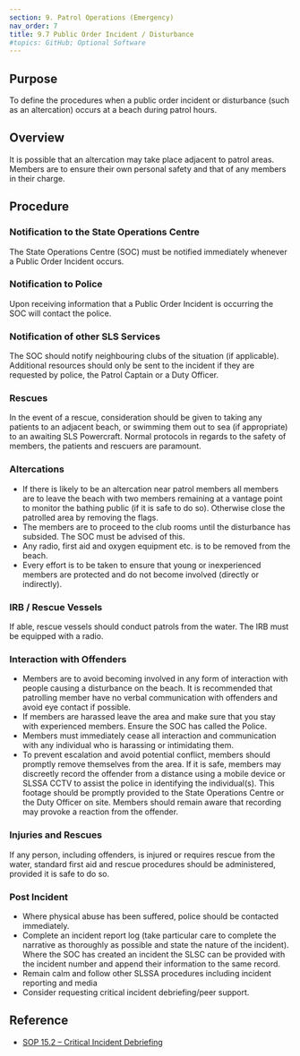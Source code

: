 ```yaml
---
section: 9. Patrol Operations (Emergency)
nav_order: 7
title: 9.7 Public Order Incident / Disturbance
#topics: GitHub; Optional Software
---
```


## Purpose

To define the procedures when a public order incident or disturbance (such as an altercation) occurs at a beach during patrol hours.

## Overview

It is possible that an altercation may take place adjacent to patrol areas. Members are to ensure their own personal safety and that of any members in their charge.

## Procedure

### Notification to the State Operations Centre

The State Operations Centre (SOC) must be notified immediately whenever a Public Order Incident occurs.

### Notification to Police

Upon receiving information that a Public Order Incident is occurring the SOC will contact the police.

### Notification of other SLS Services

The SOC should notify neighbouring clubs of the situation (if applicable). Additional resources should only be sent to the incident if they are requested by police, the Patrol Captain or a Duty Officer.

### Rescues

In the event of a rescue, consideration should be given to taking any patients to an adjacent beach, or swimming them out to sea (if appropriate) to an awaiting SLS Powercraft. Normal protocols in regards to the safety of members, the patients and rescuers are paramount.

### Altercations

- If there is likely to be an altercation near patrol members all members are to leave the beach with two members remaining at a vantage point to monitor the bathing public (if it is safe to do so). Otherwise close the patrolled area by removing the flags.
- The members are to proceed to the club rooms until the disturbance has subsided. The SOC must be advised of this.
- Any radio, first aid and oxygen equipment etc. is to be removed from the beach.
- Every effort is to be taken to ensure that young or inexperienced members are protected and do not become involved (directly or indirectly).

### IRB / Rescue Vessels

If able, rescue vessels should conduct patrols from the water. The IRB must be equipped with a radio.

### Interaction with Offenders

- Members are to avoid becoming involved in any form of interaction with people causing a disturbance on the beach. It is recommended that patrolling member have no verbal communication with offenders and avoid eye contact if possible.
- If members are harassed leave the area and make sure that you stay with experienced members. Ensure the SOC has called the Police.
- Members must immediately cease all interaction and communication with any individual who is harassing or intimidating them.
- To prevent escalation and avoid potential conflict, members should promptly remove themselves from the area. If it is safe, members may discreetly record the offender from a distance using a mobile device or SLSSA CCTV to assist the police in identifying the individual(s). This footage should be promptly provided to the State Operations Centre or the Duty Officer on site. Members should remain aware that recording may provoke a reaction from the offender.

### Injuries and Rescues

If any person, including offenders, is injured or requires rescue from the water, standard first aid and rescue procedures should be administered, provided it is safe to do so.

### Post Incident

- Where physical abuse has been suffered, police should be contacted immediately.
- Complete an incident report log (take particular care to complete the narrative as thoroughly as possible and state the nature of the incident). Where the SOC has created an incident the SLSC can be provided with the incident number and append their information to the same record.
- Remain calm and follow other SLSSA procedures including incident reporting and media
- Consider requesting critical incident debriefing/peer support.

## Reference

- [SOP 15.2 – Critical Incident Debriefing](#_15.2_Critical_Incident)
